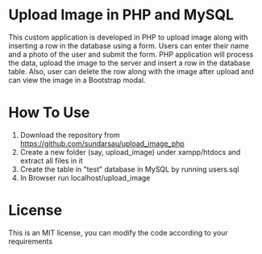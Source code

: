 # Upload Image in PHP and MySQL
This custom application is developed in PHP to upload image along with inserting a row in the database using a form. Users can enter their name and a photo of the user and submit the form. PHP application will process the data, upload the image to the server and insert a row in the database table. Also, user can delete the row along with the image after upload and can view the image in a Bootstrap modal.

# How To Use

1) Download the repository from https://github.com/sundarsau/upload_image_php
2) Create a new folder (say, upload_image) under xampp/htdocs and extract all files in it 
3) Create the table in "test" database in MySQL by running users.sql
4) In Browser run localhost/upload_image


# License
This is an MIT license, you can modify the code according to your requirements
